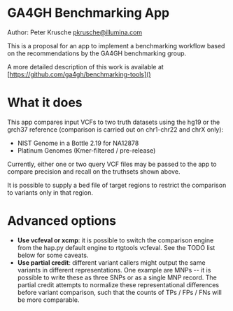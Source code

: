 # GA4GH Benchmarking App

Author: Peter Krusche <pkrusche@illumina.com>

This is a proposal for an app to implement a benchmarking workflow based on the recommendations by the
GA4GH benchmarking group.

A more detailed description of this work is available at [https://github.com/ga4gh/benchmarking-tools]()

# What it does

This app compares input VCFs to two truth datasets using the hg19 or the grch37 reference
(comparison is carried out on chr1-chr22 and chrX only):

*  NIST Genome in a Bottle 2.19 for NA12878
*  Platinum Genomes (Kmer-filtered / pre-release)

Currently, either one or two query VCF files may be passed to the app to compare precision
and recall on the truthsets shown above.

It is possible to supply a bed file of target regions to restrict the comparison to
variants only in that region.

# Advanced options

*  **Use vcfeval or xcmp**: it is possible to switch the comparison engine from the hap.py default engine
   to rtgtools vcfeval. See the TODO list below for some caveats.
*  **Use partial credit**: different variant callers might output the same variants in different
   representations. One example are MNPs -- it is possible to write these as three SNPs or as a single
   MNP record. The partial credit attempts to normalize these representational differences before
   variant comparison, such that the counts of TPs / FPs / FNs will be more comparable.

